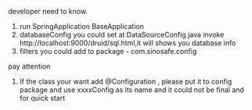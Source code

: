 developer need to know.
1. run SpringApplication BaseApplication
2. databaseConfig you could set at DataSourceConfig.java
   invoke http://localhost:9000/druid/sql.html,it will shows you database info
3. filters you could add to package - com.sinosafe.config


pay attention
1. If the class your want add    @Configuration ,
   please put it to  config package and use xxxxConfig as its name and
   it could not be final and for quick start
